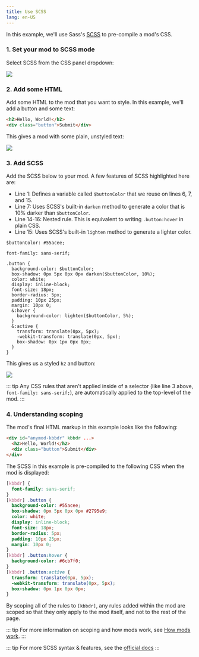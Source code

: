 ```yaml
---
title: Use SCSS
lang: en-US
---
```


In this example, we'll use Sass's [SCSS](https://sass-lang.com/guide) to pre-compile a mod's CSS.

### 1. Set your mod to SCSS mode

Select SCSS from the CSS panel dropdown:

<img src="https://res.cloudinary.com/component/image/upload/v1562704535/guide/examples/scss-1-compile-method.png">

### 2. Add some HTML

Add some HTML to the mod that you want to style. In this example, we'll add a button and some text:

```html
<h2>Hello, World!</h2>
<div class="button">Submit</div>
```

This gives a mod with some plain, unstyled text:

<img src="https://res.cloudinary.com/component/image/upload/v1562704535/guide/examples/scss-2-add-html.png">

### 3. Add SCSS

Add the SCSS below to your mod.  A few features of SCSS highlighted here are:

- Line 1: Defines a variable called `$buttonColor` that we reuse on lines 6, 7, and 15.
- Line 7: Uses SCSS's built-in `darken` method to generate a color that is 10% darker than `$buttonColor`.
- Line 14-16: Nested rule. This is equivalent to writing `.button:hover` in plain CSS.
- Line 15: Uses SCSS's built-in `lighten` method to generate a lighter color.

```css{1,7,14-16}
$buttonColor: #55acee; 

font-family: sans-serif;

.button {
  background-color: $buttonColor;
  box-shadow: 0px 5px 0px 0px darken($buttonColor, 10%);
  color: white;
  display: inline-block;
  font-size: 18px;
  border-radius: 5px;
  padding: 10px 25px;
  margin: 10px 0;
  &:hover {
    background-color: lighten($buttonColor, 5%);
  }
  &:active {
    transform: translate(0px, 5px);
    -webkit-transform: translate(0px, 5px);
    box-shadow: 0px 1px 0px 0px;
  }
}
```

This gives us a styled `h2` and button:

<img src="https://res.cloudinary.com/component/image/upload/v1562704535/guide/examples/scss-3-styled-result.png">

::: tip
Any CSS rules that aren't applied inside of a selector (like line 3 above, `font-family: sans-serif;`), are automatically applied to the top-level of the mod.
:::

### 4. Understanding scoping

The mod's final HTML markup in this example looks like the following:

```html
<div id="anymod-kbbdr" kbbdr ...>
  <h2>Hello, World!</h2>
  <div class="button">Submit</div>
</div>
```

The SCSS in this example is pre-compiled to the following CSS when the mod is displayed:

```css
[kbbdr] {
  font-family: sans-serif;
}
[kbbdr] .button {
  background-color: #55acee;
  box-shadow: 0px 5px 0px 0px #2795e9;
  color: white;
  display: inline-block;
  font-size: 18px;
  border-radius: 5px;
  padding: 10px 25px;
  margin: 10px 0;
}
[kbbdr] .button:hover {
  background-color: #6cb7f0;
}
[kbbdr] .button:active {
  transform: translate(0px, 5px);
  -webkit-transform: translate(0px, 5px);
  box-shadow: 0px 1px 0px 0px;
}
```

By scoping all of the rules to `[kbbdr]`, any rules added within the mod are scoped so that they only apply to the mod itself, and not to the rest of the page.

::: tip
For more information on scoping and how mods work, see [How mods work](/guide/how-mods-work.html).
:::

::: tip
For more SCSS syntax & features, see the [official docs](https://sass-lang.com/guide)
:::
